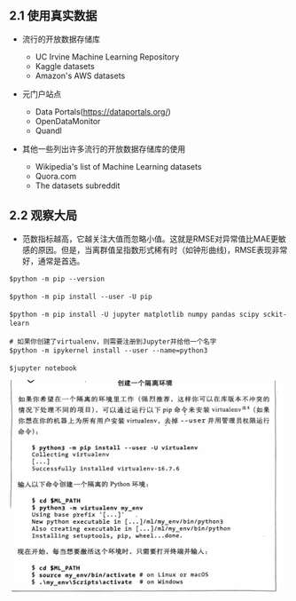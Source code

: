 ## 2.1 使用真实数据

- 流行的开放数据存储库

  - UC Irvine Machine Learning Repository
  - Kaggle datasets
  - Amazon's AWS datasets
- 元门户站点

  - Data Portals(https://dataportals.org/)
  - OpenDataMonitor
  - Quandl
- 其他一些列出许多流行的开放数据存储库的使用

  - Wikipedia's list of Machine Learning datasets
  - Quora.com
  - The datasets subreddit

## 2.2 观察大局

- 范数指标越高，它越关注大值而忽略小值。这就是RMSE对异常值比MAE更敏感的原因。但是，当离群值呈指数形式稀有时（如钟形曲线)，RMSE表现非常好，通常是首选。

```shell
$python -m pip --version

$python -m pip install --user -U pip

$python -m pip install -U jupyter matplotlib numpy pandas scipy sckit-learn

# 如果你创建了virtualenv，则需要注册到Jupyter并给他一个名字
$python -m ipykernel install --user --name=python3

$jupyter notebook
```

![1727571255165](image/readme/1727571255165.png)
